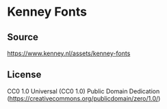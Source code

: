 # Kenney Fonts

## Source

https://www.kenney.nl/assets/kenney-fonts

## License

CC0 1.0 Universal (CC0 1.0) Public Domain Dedication (https://creativecommons.org/publicdomain/zero/1.0/)